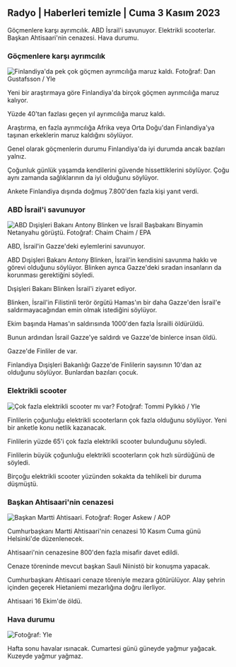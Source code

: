 ## Radyo \| Haberleri temizle \| Cuma 3 Kasım 2023

Göçmenlere karşı ayrımcılık. ABD İsrail'i savunuyor. Elektrikli scooterlar. Başkan Ahtisaari'nin cenazesi. Hava durumu.

### Göçmenlere karşı ayrımcılık

![Finlandiya'da pek çok göçmen ayrımcılığa maruz kaldı. Fotoğraf: Dan Gustafsson / Yle](https://images.cdn.yle.fi/image/upload/c_crop,h_1080,w_1919,x_0,y_0/ar_1.7777777777777777,c_fill,g_faces,h_675,w_1200/dpr_1.0/q_auto:eco/f_auto/fl_lossy/v1693477380/39-116537864f0696340afe)

Yeni bir araştırmaya göre Finlandiya'da birçok göçmen ayrımcılığa maruz kalıyor.

Yüzde 40'tan fazlası geçen yıl ayrımcılığa maruz kaldı.

Araştırma, en fazla ayrımcılığa Afrika veya Orta Doğu'dan Finlandiya'ya taşınan erkeklerin maruz kaldığını söylüyor.

Genel olarak göçmenlerin durumu Finlandiya'da iyi durumda ancak bazıları yalnız.

Çoğunluk günlük yaşamda kendilerini güvende hissettiklerini söylüyor. Çoğu aynı zamanda sağlıklarının da iyi olduğunu söylüyor.

Ankete Finlandiya dışında doğmuş 7.800'den fazla kişi yanıt verdi.

### ABD İsrail'i savunuyor

![ABD Dışişleri Bakanı Antony Blinken ve İsrail Başbakanı Binyamin Netanyahu görüştü. Fotoğraf: Chaim Chaim / EPA](https://images.cdn.yle.fi/image/upload/c_crop,h_1178,w_2095,x_0,y_45/ar_1.7777777777777777,c_fill,g_faces,h_675,w_1200/dpr_1.0/q_auto:eco/f_auto/fl_lossy/v1697558051/39-1187709652eacaa1698e)

ABD, İsrail'in Gazze'deki eylemlerini savunuyor.

ABD Dışişleri Bakanı Antony Blinken, İsrail'in kendisini savunma hakkı ve görevi olduğunu söylüyor. Blinken ayrıca Gazze'deki sıradan insanların da korunması gerektiğini söyledi.

Dışişleri Bakanı Blinken İsrail'i ziyaret ediyor.

Blinken, İsrail'in Filistinli terör örgütü Hamas'ın bir daha Gazze'den İsrail'e saldırmayacağından emin olmak istediğini söylüyor.

Ekim başında Hamas'ın saldırısında 1000'den fazla İsrailli öldürüldü.

Bunun ardından İsrail Gazze'ye saldırdı ve Gazze'de binlerce insan öldü.

Gazze'de Finliler de var.

Finlandiya Dışişleri Bakanlığı Gazze'de Finlilerin sayısının 10'dan az olduğunu söylüyor. Bunlardan bazıları çocuk.

### Elektrikli scooter

![Çok fazla elektrikli scooter mı var? Fotoğraf: Tommi Pylkkö / Yle](https://images.cdn.yle.fi/image/upload/c_crop,h_2268,w_4032,x_0,y_378/ar_1.7777777777777777,c_fill,g_faces,h_675,w_1200/dpr_1.0/q_auto:eco/f_auto/fl_lossy/v1629190662/39-842535611aab23cf6db)

Finlilerin çoğunluğu elektrikli scooterların çok fazla olduğunu söylüyor. Yeni bir anketle konu netlik kazanacak.

Finlilerin yüzde 65'i çok fazla elektrikli scooter bulunduğunu söyledi.

Finlilerin büyük çoğunluğu elektrikli scooterların çok hızlı sürdüğünü de söyledi.

Birçoğu elektrikli scooter yüzünden sokakta da tehlikeli bir duruma düşmüştü.

### Başkan Ahtisaari'nin cenazesi

![Başkan Martti Ahtisaari. Fotoğraf: Roger Askew / AOP](https://images.cdn.yle.fi/image/upload/c_crop,h_3238,w_5757,x_259,y_350/ar_1.7777777777777777,c_fill,g_faces,h_675,w_1200/dpr_1.0/q_auto:eco/f_auto/fl_lossy/v1697440152/39-1186733652ce1167d3e9)

Cumhurbaşkanı Martti Ahtisaari'nin cenazesi 10 Kasım Cuma günü Helsinki'de düzenlenecek.

Ahtisaari'nin cenazesine 800'den fazla misafir davet edildi.

Cenaze töreninde mevcut başkan Sauli Niinistö bir konuşma yapacak.

Cumhurbaşkanı Ahtisaari cenaze töreniyle mezara götürülüyor. Alay şehrin içinden geçerek Hietaniemi mezarlığına doğru ilerliyor.

Ahtisaari 16 Ekim'de öldü.

### Hava durumu

![ Fotoğraf: Yle](https://images.cdn.yle.fi/image/upload/c_crop,h_1080,w_1919,x_0,y_0/ar_1.7777777777777777,c_fill,g_faces,h_675,w_1200/dpr_1.0/q_auto:eco/f_auto/fl_lossy/v1699023031/39-11957186545088dc4556)

Hafta sonu havalar ısınacak. Cumartesi günü güneyde yağmur yağacak. Kuzeyde yağmur yağmaz.